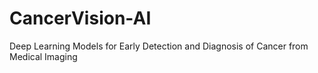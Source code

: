 # CancerVision-AI
Deep Learning Models for Early Detection and Diagnosis of Cancer from Medical Imaging

